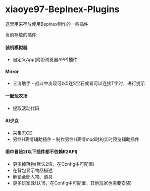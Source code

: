 # xiaoye97-BepInex-Plugins

这里用来存放使用Bepinex制作的一些插件

当前存放的插件:

#### 装机模拟器
- 自定义App(附带浏览器APP)插件

#### Mirror
- 三消助手 - 战斗中出现可以5连S宝石或者可以连接T字时，进行提示

#### 一起玩农场
- 提取活动代码

#### AI少女
- 采集无CD
- 男性H表情辅助插件 - 制作男性H表情mod时的实时预览辅助插件

#### 雨中冒险2(以下插件都不依赖R2API)
- 更多掉落物(默认2倍，在Config中可配置)
- 在背包显示物品描述
- 解锁全部人物、道具
- 更多玩家(默认16，在Config中可配置，其他玩家也需要安装)
